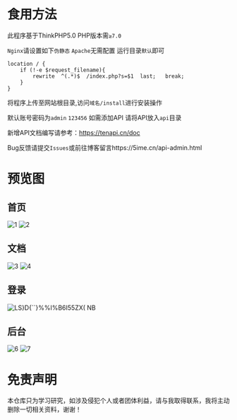 # 食用方法

此程序基于ThinkPHP5.0 PHP版本需`≥7.0`

`Nginx`请设置如下`伪静态` `Apache`无需配置 运行目录`默认`即可
```
location / {
	if (!-e $request_filename){
		rewrite  ^(.*)$  /index.php?s=$1  last;   break;
	}
}
```

将程序上传至网站根目录,访问`域名/install`进行安装操作

默认账号密码为`admin` `123456` 如需添加API 请将API放入`api`目录

新增API文档编写请参考：https://tenapi.cn/doc

Bug反馈请提交`Issues`或前往博客留言https://5ime.cn/api-admin.html

# 预览图
## 首页
![1](https://user-images.githubusercontent.com/31686695/78222960-b2481000-74f8-11ea-8abb-c033dcbe65f9.png)
![2](https://user-images.githubusercontent.com/31686695/78222965-b3793d00-74f8-11ea-9da9-6cabbd1eba16.png)
## 文档
![3](https://user-images.githubusercontent.com/31686695/78222952-b07e4c80-74f8-11ea-9434-881d02610e96.png)
![4](https://user-images.githubusercontent.com/31686695/78222961-b2e0a680-74f8-11ea-93eb-72303da82f3a.png)
## 登录
![LS}D{``}%%I%B6I55ZX( NB](https://user-images.githubusercontent.com/31686695/78245835-bb49d900-751a-11ea-9709-f43e1916fde2.png)
## 后台
![6](https://user-images.githubusercontent.com/31686695/78222955-b1af7980-74f8-11ea-8778-89c8c5cc40d5.png)
![7](https://user-images.githubusercontent.com/31686695/78222962-b2e0a680-74f8-11ea-8bba-86fc607818dc.png)
# 免责声明
本仓库只为学习研究，如涉及侵犯个人或者团体利益，请与我取得联系，我将主动删除一切相关资料，谢谢！

